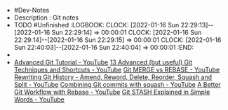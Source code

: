 - #Dev-Notes
- Description : Git notes
- TODO #Unfinished
  :LOGBOOK:
  CLOCK: [2022-01-16 Sun 22:29:13]--[2022-01-16 Sun 22:29:14] =>  00:00:01
  CLOCK: [2022-01-16 Sun 22:29:14]--[2022-01-16 Sun 22:29:15] =>  00:00:01
  CLOCK: [2022-01-16 Sun 22:40:03]--[2022-01-16 Sun 22:40:04] =>  00:00:01
  :END:
-
- [Advanced Git Tutorial - YouTube](https://www.youtube.com/watch?v=0SJCYPsef54&ab_channel=DmitriSnytkine)
  [13 Advanced (but useful) Git Techniques and Shortcuts - YouTube](https://www.youtube.com/watch?v=ecK3EnyGD8o&t=292s&ab_channel=Fireship)
  [Git MERGE vs REBASE - YouTube](https://www.youtube.com/watch?v=CRlGDDprdOQ&ab_channel=Academind)
  [Rewriting Git History - Amend, Reword, Delete, Reorder, Squash and Split - YouTube](https://www.youtube.com/watch?v=ElRzTuYln0M&list=PLfU9XN7w4tFzXhl94ryX8zT06NNI-MJbg&ab_channel=TheModernCoder)
  [Combining Git commits with squash - YouTube](https://www.youtube.com/watch?v=V5KrD7CmO4o&list=PLfU9XN7w4tFzXhl94ryX8zT06NNI-MJbg&index=3&ab_channel=TheModernCoder)
  [A Better Git Workflow with Rebase - YouTube](https://www.youtube.com/watch?v=f1wnYdLEpgI&list=PLfU9XN7w4tFzXhl94ryX8zT06NNI-MJbg&index=5&ab_channel=TheModernCoder)
  [Git STASH Explained in Simple Words - YouTube](https://www.youtube.com/watch?v=DeU6opFU_zw&ab_channel=Academind)